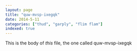 ```yaml
---
layout: page
title: "quw-mvsp-ixegqk"
date: 2014-5-11
categories: ["thud", "garply", "flim flam"]
indexed: true
---
```

This is the body of _this_ file, the one called quw-mvsp-ixegqk
